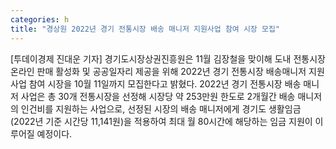 ```yaml
---
categories: h
title: "경상원 2022년 경기 전통시장 배송 매니저 지원사업 참여 시장 모집"
---
```

[투데이경제 진대운 기자] 경기도시장상권진흥원은 11월 김장철을 맞이해 도내 전통시장 온라인 판매 활성화 및 공공일자리 제공을 위해 2022년 경기 전통시장 배송매니저 지원사업 참여 시장을 10월 11일까지 모집한다고 밝혔다. 2022년 경기 전통시장 배송 매니저 사업은 총 30개 전통시장을 선정해 시장당 약 253만원 한도로 2개월간 배송 매니저의 인건비를 지원하는 사업으로, 선정된 시장의 배송 매니저에게 경기도 생활임금(2022년 기준 시간당 11,141원)을 적용하여 최대 월 80시간에 해당하는 임금 지원이 이루어질 예정이다.